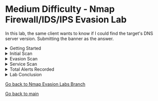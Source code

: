 # Medium Difficulty - Nmap Firewall/IDS/IPS Evasion Lab

In this lab, the same client wants to know if I could find the target's DNS server version. Submitting the banner as the answer.

<details>
  <summary>Getting Started</summary>
  
  ## Getting Started

  <img src="https://github.com/uli385899/My-Projects-Portfolio/blob/main/.assets/nmap-medium-9.png">
  
  Just like in the [Easy Lab](https://github.com/uli385899/My-Projects-Portfolio/blob/Nmap-Evasion-Labs/Easy-Lab.md), I connected to the same company's network using the OpenVPN configuration file from the previous lab and verified the connection by successfully pinging the host.

<hr>

</details>

<details>
<summary>Initial Scan</summary>
  
  ## Initial Scan

  <img src="https://github.com/uli385899/My-Projects-Portfolio/blob/main/.assets/nmap-medium-8.png">
 
 Since we know we need to find DNS server information, we can narrow our port search to port 53. This significantly reduces the number of alerts to be recorded, allowing more focus and resources for enumeration and analysis.
 
  - **Pn**: Disables pinging of hosts.
  - **n**: Disables DNS resolution.
  - **disable-arp-ping**: Disables checking if the target's IP address corresponds with a MAC address.
  - **max-retries**: Specifies the maximum number of connection retries for each port.
  - **packet-trace**: Similar to a packet sniffer, this option shows the results of sent and received network packets.
  - **stats-every**: Displays scan progress at intervals by set time.
  - **T**: Adjusts the aggressiveness of the scan (3 being normal or default).
  - **p**: Specifies the port(s) to be scanned.
  - **oN**: Saves scan in nmap formation.
  - **reason**: Provides additional details about the response or lack of response from a target, explaining why Nmap categorized a port as it did.

## Initial Scan Results

  <img src="https://github.com/uli385899/My-Projects-Portfolio/blob/main/.assets/nmap-medium-7.png">
  
  Examining the **no-response** in the scan results, it appears that the target's Firewall or IDS/IPS is intercepting and dropping our SYN packet requests. Since we know the port and service exist, we'll need to devise a clever method to bypass these defenses and ensure the requests are accepted.  

  <hr>

</details>


<details>
<summary>Evasion Scan</summary>
  
  ## UDP Scan

  <img src="https://github.com/uli385899/My-Projects-Portfolio/blob/main/.assets/nmap-medium-5.png">
  
 In the initial scan, I didn’t specify the type of scan, so Nmap defaulted to a TCP SYN scan (equivalent to using the -sS option). This likely caused the target’s defenses to filter out the packets, as DNS (port 53) typically operates over TCP only in specific scenarios-- such as zone transfers or handling large responses.

To address this, I made a single modification to the initial scan by adding the -sU option to perform a UDP scan. The results, along with the packet trace, showed that the target opened up and responded to the request, in contrast to filtering or ignoring it.

  <hr>

</details>

<details>
  <summary>Service Scan</summary>

  ## Service Scan

  <img src="https://github.com/uli385899/My-Projects-Portfolio/blob/main/.assets/nmap-medium-4.png">
  
  I again modified the scan with its last addition with using a service scan (-sV) on top of UDP.

  ## Results

  <img src="https://github.com/uli385899/My-Projects-Portfolio/blob/main/.assets/nmap-medium-3.png">

  The service version running on the DNS server is the resulting banner, that being a HTB flag.

  <hr>
  
</details>

<details>
  <summary>Total Alerts Recorded</summary>
</details>
<details>
  <summary>Lab Conclusion</summary>

  ## Lab Conclusion

  <img src="https://github.com/uli385899/My-Projects-Portfolio/blob/main/.assets/nmap-easy-8.png">
  This lab provided an excellent opportunity to practice Nmap techniques while maintaining a low detection profile in an environment with active firewall, IDS, and IPS defenses. By strategically selecting scan options and prioritizing       stealth, I was able to successfully identify the operating system of the target machine while keeping intrusion alerts well below the maximum threshold.
  <p>&nbsp;</p>
  The results highlight the importance of thoughtful reconnaissance planning, such as limiting unnecessary scans and focusing only on relevant ports and services. The adjustments I made to reduce alerts demonstrate the value of iterative    learning and adaptive strategies in penetration testing.
  <p>&nbsp;</p>
  Overall, this exercise reinforced the critical balance between achieving technical objectives and minimizing detection, an essential skill for ethical hacking and cybersecurity professionals.
  
</details>

[Go back to Nmap Evasion Labs Branch](https://github.com/uli385899/My-Projects-Portfolio/tree/Nmap-Evasion-Labs)

[Go back to main](https://github.com/uli385899/My-Projects-Portfolio/tree/main)
